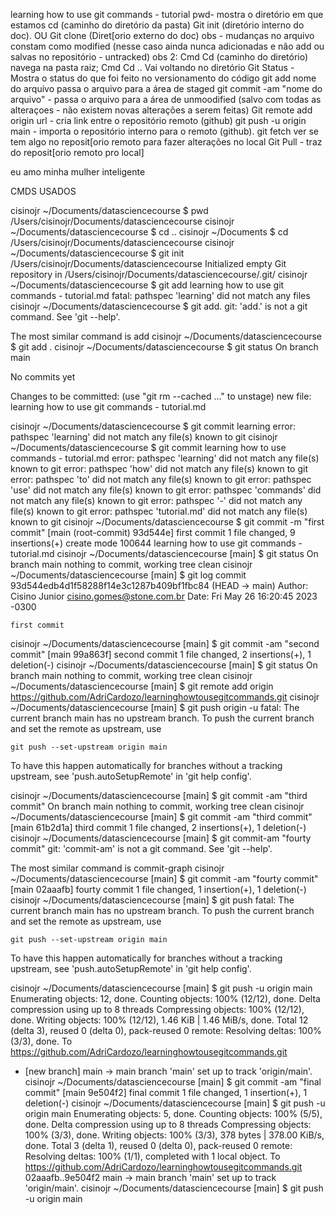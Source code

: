 learning how to use git commands - tutorial
pwd- mostra o diretório em que estamos
cd (caminho do diretório da pasta)
Git init (diretório interno do doc). OU Git clone (Diret[orio externo do doc) 
obs - mudanças no arquivo constam como modified (nesse caso ainda nunca adicionadas e não add ou salvas no repositório - untracked)
obs 2: Cmd Cd (caminho do diretório) navega na pasta raiz; Cmd Cd .. Vai voltando no diretório
Git Status - Mostra o status do que foi feito no versionamento do código
git add nome do arquivo passa o arquivo para a área de staged
git commit -am "nome do arquivo" - passa o arquivo para a área de unmoodified (salvo com todas as alteraçoes - não existem novas alterações a serem feitas)
Git remote add origin url - cria link entre o repositório remoto (github)
git push -u origin main - importa o repositório interno para o remoto (github).
git fetch ver se tem algo no reposit[orio remoto para fazer alterações no local
Git Pull - traz do reposit[orio remoto pro local]

eu amo minha mulher inteligente


CMDS USADOS 

cisinojr ~/Documents/datasciencecourse  $ pwd
/Users/cisinojr/Documents/datasciencecourse
cisinojr ~/Documents/datasciencecourse  $ cd ..
cisinojr ~/Documents  $ cd /Users/cisinojr/Documents/datasciencecourse
cisinojr ~/Documents/datasciencecourse  $ git init /Users/cisinojr/Documents/datasciencecourse 
Initialized empty Git repository in /Users/cisinojr/Documents/datasciencecourse/.git/
cisinojr ~/Documents/datasciencecourse  $ git add learning how to use git commands - tutorial.md
fatal: pathspec 'learning' did not match any files
cisinojr ~/Documents/datasciencecourse  $ git add.
git: 'add.' is not a git command. See 'git --help'.

The most similar command is
        add
cisinojr ~/Documents/datasciencecourse  $ git add .
cisinojr ~/Documents/datasciencecourse  $ git status
On branch main

No commits yet

Changes to be committed:
  (use "git rm --cached <file>..." to unstage)
        new file:   learning how to use git commands - tutorial.md

cisinojr ~/Documents/datasciencecourse  $ git commit learning 
error: pathspec 'learning' did not match any file(s) known to git
cisinojr ~/Documents/datasciencecourse  $ git commit learning how to use commands - tutorial.md
error: pathspec 'learning' did not match any file(s) known to git
error: pathspec 'how' did not match any file(s) known to git
error: pathspec 'to' did not match any file(s) known to git
error: pathspec 'use' did not match any file(s) known to git
error: pathspec 'commands' did not match any file(s) known to git
error: pathspec '-' did not match any file(s) known to git
error: pathspec 'tutorial.md' did not match any file(s) known to git
cisinojr ~/Documents/datasciencecourse  $ git commit -m "first commit"
[main (root-commit) 93d544e] first commit
 1 file changed, 9 insertions(+)
 create mode 100644 learning how to use git commands - tutorial.md
cisinojr ~/Documents/datasciencecourse [main] $ git status
On branch main
nothing to commit, working tree clean
cisinojr ~/Documents/datasciencecourse [main] $ git log
commit 93d544edb4d1f58288f14e3c1287b409bf1fbc84 (HEAD -> main)
Author: Cisino Junior <cisino.gomes@stone.com.br>
Date:   Fri May 26 16:20:45 2023 -0300

    first commit
cisinojr ~/Documents/datasciencecourse [main] $ git commit -am "second commit"
[main 99a863f] second commit
 1 file changed, 2 insertions(+), 1 deletion(-)
cisinojr ~/Documents/datasciencecourse [main] $ git status
On branch main
nothing to commit, working tree clean
cisinojr ~/Documents/datasciencecourse [main] $ git remote add origin https://github.com/AdriCardozo/learninghowtousegitcommands.git
cisinojr ~/Documents/datasciencecourse [main] $ git push origin -u
fatal: The current branch main has no upstream branch.
To push the current branch and set the remote as upstream, use

    git push --set-upstream origin main

To have this happen automatically for branches without a tracking
upstream, see 'push.autoSetupRemote' in 'git help config'.

cisinojr ~/Documents/datasciencecourse [main] $ git commit -am "third commit"
On branch main
nothing to commit, working tree clean
cisinojr ~/Documents/datasciencecourse [main] $ git commit -am "third commit"
[main 61b2d1a] third commit
 1 file changed, 2 insertions(+), 1 deletion(-)
cisinojr ~/Documents/datasciencecourse [main] $ git commit-am "fourty commit" 
git: 'commit-am' is not a git command. See 'git --help'.

The most similar command is
        commit-graph
cisinojr ~/Documents/datasciencecourse [main] $ git commit -am "fourty commit"
[main 02aaafb] fourty commit
 1 file changed, 1 insertion(+), 1 deletion(-)
cisinojr ~/Documents/datasciencecourse [main] $ git push 
fatal: The current branch main has no upstream branch.
To push the current branch and set the remote as upstream, use

    git push --set-upstream origin main

To have this happen automatically for branches without a tracking
upstream, see 'push.autoSetupRemote' in 'git help config'.

cisinojr ~/Documents/datasciencecourse [main] $  git push -u origin main 
Enumerating objects: 12, done.
Counting objects: 100% (12/12), done.
Delta compression using up to 8 threads
Compressing objects: 100% (12/12), done.
Writing objects: 100% (12/12), 1.46 KiB | 1.46 MiB/s, done.
Total 12 (delta 3), reused 0 (delta 0), pack-reused 0
remote: Resolving deltas: 100% (3/3), done.
To https://github.com/AdriCardozo/learninghowtousegitcommands.git
 * [new branch]      main -> main
branch 'main' set up to track 'origin/main'.
cisinojr ~/Documents/datasciencecourse [main] $ git commit -am "final commit"
[main 9e504f2] final commit
 1 file changed, 1 insertion(+), 1 deletion(-)
cisinojr ~/Documents/datasciencecourse [main] $ git push -u origin main
Enumerating objects: 5, done.
Counting objects: 100% (5/5), done.
Delta compression using up to 8 threads
Compressing objects: 100% (3/3), done.
Writing objects: 100% (3/3), 378 bytes | 378.00 KiB/s, done.
Total 3 (delta 1), reused 0 (delta 0), pack-reused 0
remote: Resolving deltas: 100% (1/1), completed with 1 local object.
To https://github.com/AdriCardozo/learninghowtousegitcommands.git
   02aaafb..9e504f2  main -> main
branch 'main' set up to track 'origin/main'.
cisinojr ~/Documents/datasciencecourse [main] $ git push -u origin main       
